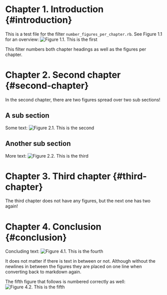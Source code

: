 # Chapter 1. Introduction {#introduction}

This is a test file for the filter `number_figures_per_chapter.rb`. See
Figure 1.1 for an overview: ![Figure 1.1. This is the first](image.png)

This filter numbers both chapter headings as well as the figures per
chapter.

# Chapter 2. Second chapter {#second-chapter}

In the second chapter, there are two figures spread over two sub
sections!

## A sub section

Some text: ![Figure 2.1. This is the second](image.png)

## Another sub section

More text: ![Figure 2.2. This is the third](image.png)

# Chapter 3. Third chapter {#third-chapter}

The third chapter does not have any figures, but the next one has two
again!

# Chapter 4. Conclusion {#conclusion}

Concluding text: ![Figure 4.1. This is the fourth](image.png)

It does not matter if there is text in between or not. Although without
the newlines in between the figures they are placed on one line when
converting back to markdown again.

The fifth figure that follows is numbered correctly as well: ![Figure
4.2. This is the fifth](image.png)
